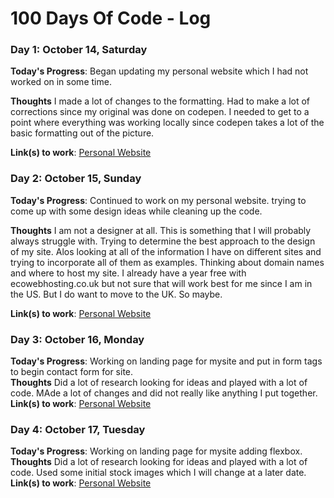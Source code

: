# 100 Days Of Code - Log


### Day 1: October 14, Saturday 

**Today's Progress**: Began updating my personal website which I had not worked on in some time.

**Thoughts** I made a lot of changes to the formatting.  Had to make a lot of corrections since my original was done on codepen.  I needed to get to a point where everything was working locally since codepen takes a lot of the basic formatting out of the picture.    

**Link(s) to work**: [Personal Website](https://github.com/greenervigil/mysite)

### Day 2: October 15, Sunday

**Today's Progress**: Continued to work on my personal website.  trying to come up with some design ideas while cleaning up the code.    

**Thoughts** I am not a designer at all.  This is something that I will probably always struggle with.  Trying to determine the best approach to the design of my site.  Alos looking at all of the information I have on different sites and trying to incorporate all of them as examples.  Thinking about domain names and where to host my site.  I already have a year free with ecowebhosting.co.uk but not sure that will work best for me since I am in the US.  But I do want to move to the UK.  So maybe.   

**Link(s) to work**: [Personal Website](https://github.com/greenervigil/mysite)


### Day 3: October 16, Monday
**Today's Progress**: Working on landing page for mysite and put in form tags to begin contact form for site.    
**Thoughts** Did a lot of research looking for ideas and played with a lot of code.  MAde a lot of changes and did not really like anything I put together.           
**Link(s) to work**: [Personal Website](https://github.com/greenervigil/mysite)

### Day 4: October 17, Tuesday
**Today's Progress**: Working on landing page for mysite adding flexbox.    
**Thoughts** Did a lot of research looking for ideas and played with a lot of code.  Used some initial stock images which I will change at a later date.           
**Link(s) to work**: [Personal Website](https://github.com/greenervigil/mysite)
             
